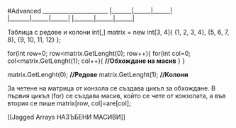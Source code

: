 #Advanced 
\_\_\_\_\_\_\_\_\_\_\_\_\_\_\_\_\_\_\_\_\_\__
|\_\_\_\_\_\_\_\|\_\_\_\_\_\_|\_\_\_\_\_\_|
|\_\_\_\_\_\_\_\|\_\_\_\_\_\_|\_\_\_\_\_\_|
|\_\_\_\_\_\_\_\|\_\_\_\_\_\_|\_\_\_\_\_\_|

Таблица с редове и колони
int[,] matrix = new int[3, 4]{
   {1, 2, 3, 4},
   {5, 6, 7, 8},
   {9, 10, 11, 12}
};

for(int row=0; row<matrix.GetLenght(0); row++){
 for(int col=0; col<matrix.GetLenght(1); col++){
     **//Обхождане на масив**
 }
}

matrix.GetLenght(0); **//Редове**
matrix.GetLenght(1); **//Колони**

  За четене на матрица от
конзола се създава цикъл за обхождане. В първия цикъл (for) се създава масив, който се чете от конзолата, а във втория се пише matrix[row, col]=are[col];


[[Jagged Arrays НАЗЪБЕНИ МАСИВИ]]